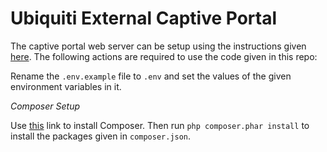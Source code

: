 # Ubiquiti External Captive Portal

The captive portal web server can be setup using the instructions given [here](https://gist.github.com/nasirhafeez/d47c9d68742227a23f1011455a190490).
The following actions are required to use the code given in this repo:
 
Rename the `.env.example` file to `.env` and set the values of the given environment variables in it.

*Composer Setup*

Use [this](https://getcomposer.org/download/) link to install Composer. Then run `php composer.phar install` to install the packages given in `composer.json`.
